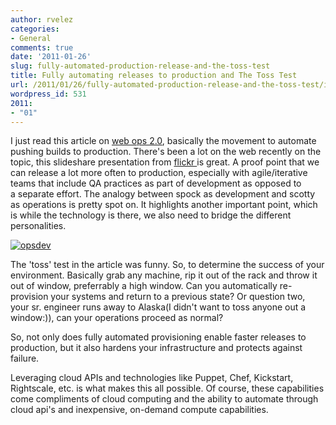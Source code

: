 ```yaml
---
author: rvelez
categories:
- General
comments: true
date: '2011-01-26'
slug: fully-automated-production-release-and-the-toss-test
title: Fully automating releases to production and The Toss Test
url: /2011/01/26/fully-automated-production-release-and-the-toss-test/index.html
wordpress_id: 531
2011:
- "01"
---
```



I just read this article on [web ops 2.0](http://dev2ops.org/storage/downloads/FullyAutomatedProvisioning_Whitepaper.pdf), basically the movement to automate pushing builds to production. There's been a lot on the web recently on the topic, this slideshare presentation from [flickr ](http://www.slideshare.net/jallspaw/10-deploys-per-day-dev-and-ops-cooperation-at-flickr)is great. A proof point that we can release a lot more often to production, especially with agile/iterative teams that include QA practices as part of development as opposed to a separate effort. The analogy between spock as development and scotty as operations is pretty spot on. It highlights another important point, which is while the technology is there, we also need to bridge the different personalities.

[![opsdev](http://farm6.static.flickr.com/5213/5391205582_ea3541c823.jpg)](http://www.flickr.com/photos/rayvelez/5391205582/)

The 'toss' test in the article was funny. So, to determine the success of your environment. Basically grab any machine, rip it out of the rack and throw it out of window, preferrably a high window. Can you automatically re-provision your systems and return to a previous state? Or question two, your sr. engineer runs away to Alaska(I didn't want to toss anyone out a window:)), can your operations proceed as normal?

So, not only does fully automated provisioning enable faster releases to production, but it also hardens your infrastructure and protects against failure.

Leveraging cloud APIs and technologies like Puppet, Chef, Kickstart, Rightscale, etc. is what makes this all possible. Of course, these capabilities come compliments of cloud computing and the ability to automate through cloud api's and inexpensive, on-demand compute capabilities.
